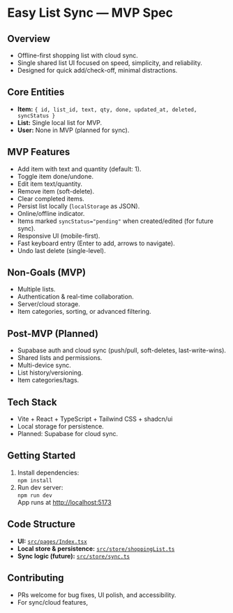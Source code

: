 # Easy List Sync — MVP Spec

## Overview
- Offline-first shopping list with cloud sync.
- Single shared list UI focused on speed, simplicity, and reliability.
- Designed for quick add/check-off, minimal distractions.

## Core Entities
- **Item:** `{ id, list_id, text, qty, done, updated_at, deleted, syncStatus }`
- **List:** Single local list for MVP.
- **User:** None in MVP (planned for sync).

## MVP Features
- Add item with text and quantity (default: 1).
- Toggle item done/undone.
- Edit item text/quantity.
- Remove item (soft-delete).
- Clear completed items.
- Persist list locally (`localStorage` as JSON).
- Online/offline indicator.
- Items marked `syncStatus="pending"` when created/edited (for future sync).
- Responsive UI (mobile-first).
- Fast keyboard entry (Enter to add, arrows to navigate).
- Undo last delete (single-level).

## Non-Goals (MVP)
- Multiple lists.
- Authentication & real-time collaboration.
- Server/cloud storage.
- Item categories, sorting, or advanced filtering.

## Post-MVP (Planned)
- Supabase auth and cloud sync (push/pull, soft-deletes, last-write-wins).
- Shared lists and permissions.
- Multi-device sync.
- List history/versioning.
- Item categories/tags.

## Tech Stack
- Vite + React + TypeScript + Tailwind CSS + shadcn/ui
- Local storage for persistence.
- Planned: Supabase for cloud sync.

## Getting Started
1. Install dependencies:  
   `npm install`
2. Run dev server:  
   `npm run dev`  
   App runs at [http://localhost:5173](http://localhost:5173)

## Code Structure
- **UI:** [`src/pages/Index.tsx`](src/pages/Index.tsx)
- **Local store & persistence:** [`src/store/shoppingList.ts`](src/store/shoppingList.ts)
- **Sync logic (future):** [`src/store/sync.ts`](src/store/sync.ts)

## Contributing
- PRs welcome for bug fixes, UI polish, and accessibility.
- For sync/cloud features,
